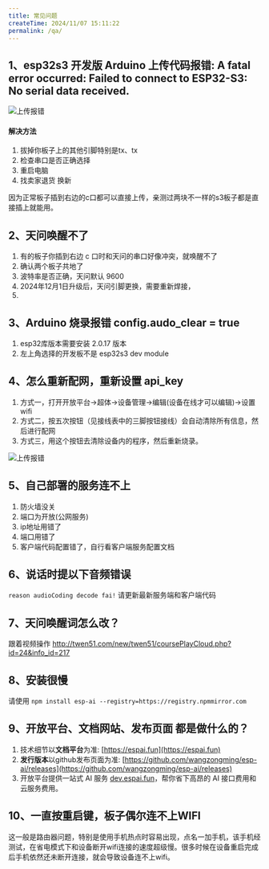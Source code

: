 ```yaml
---
title: 常见问题
createTime: 2024/11/07 15:11:22
permalink: /qa/
---
```

 

## 1、esp32s3 开发版 Arduino 上传代码报错: A fatal error occurred: Failed to connect to ESP32-S3: No serial data received.

![上传报错](/images/qa/upload-error.jpg)

#### 解决方法
1. 拔掉你板子上的其他引脚特别是tx、tx
2. 检查串口是否正确选择
3. 重启电脑
4. 找卖家退货 换新 

因为正常板子插到右边的c口都可以直接上传，亲测过两块不一样的s3板子都是直接插上就能用。

## 2、天问唤醒不了

1. 有的板子你插到右边 c 口时和天问的串口好像冲突，就唤醒不了
2. 确认两个板子共地了
3. 波特率是否正确，天问默认 9600
4. 2024年12月1日升级后，天问引脚更换，需要重新焊接，
5. 

## 3、Arduino 烧录报错 config.audo_clear = true
1. esp32库版本需要安装 2.0.17 版本
2. 左上角选择的开发板不是 esp32s3 dev module


## 4、怎么重新配网，重新设置 api_key

1. 方式一，打开开放平台->超体->设备管理->编辑(设备在线才可以编辑)->设置wifi
2. 方式二，按五次按钮（见接线表中的三脚按钮接线）会自动清除所有信息，然后进行配网
3. 方式三，用这个按钮去清除设备内的程序，然后重新烧录。

![上传报错](/images/qa/clear-flash.png)


## 5、自己部署的服务连不上
1. 防火墙没关
2. 端口为开放(公网服务)
3. ip地址用错了
4. 端口用错了
5. 客户端代码配置错了，自行看客户端服务配置文档



## 6、说话时提以下音频错误
`reason audioCoding decode fai!`
请更新最新服务端和客户端代码
 
## 7、天问唤醒词怎么改？
跟着视频操作 http://twen51.com/new/twen51/coursePlayCloud.php?id=24&info_id=217


## 8、安装很慢

请使用 `npm install esp-ai --registry=https://registry.npmmirror.com`


## 9、开放平台、文档网站、发布页面 都是做什么的？ 

1. 技术细节以**文档平台**为准: [https://espai.fun](https://espai.fun)  
2. **发行版本**以github发布页面为准: [https://github.com/wangzongming/esp-ai/releases](https://github.com/wangzongming/esp-ai/releases)    
3. 开放平台提供一站式 AI 服务 [dev.espai.fun](dev.espai.fun)，帮你省下高昂的 AI 接口费用和云服务费用。   


## 10、一直按重启键，板子偶尔连不上WIFI 

这一般是路由器问题，特别是使用手机热点时容易出现，点名一加手机，该手机经测试，在省电模式下和设备断开wifi连接的速度超级慢。很多时候在设备重启完成后手机依然还未断开连接，就会导致设备连不上wifi。
